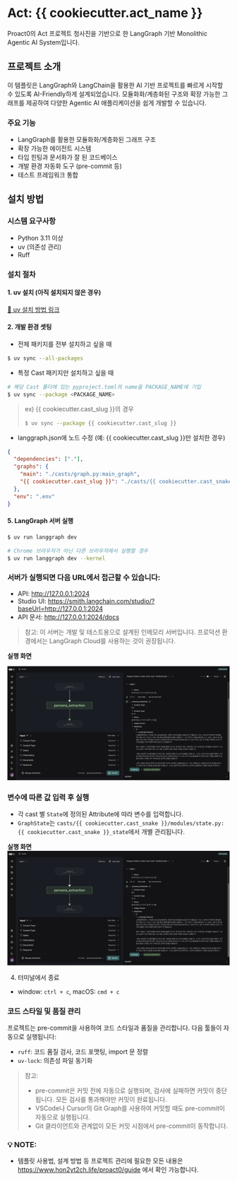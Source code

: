 # Act: {{ cookiecutter.act_name }}

Proact0의 Act 프로젝트 청사진을 기반으로 한 LangGraph 기반 Monolithic Agentic AI System입니다.

## 프로젝트 소개

이 템플릿은 LangGraph와 LangChain을 활용한 AI 기반 프로젝트를 빠르게 시작할 수 있도록 AI-Friendly하게 설계되었습니다. 모듈화화/계층화된 구조와 확장 가능한 그래프를 제공하여 다양한 Agentic AI 애플리케이션을 쉽게 개발할 수 있습니다.

### 주요 기능

- LangGraph를 활용한 모듈화화/계층화된 그래프 구조
- 확장 가능한 에이전트 시스템
- 타입 힌팅과 문서화가 잘 된 코드베이스
- 개발 환경 자동화 도구 (pre-commit 등)
- 테스트 프레임워크 통합

## 설치 방법

### 시스템 요구사항

- Python 3.11 이상
- uv (의존성 관리)
- Ruff

### 설치 절차

#### 1. uv 설치 (아직 설치되지 않은 경우)

[🔗 uv 설치 방법 링크](https://docs.astral.sh/uv/getting-started/installation/)

#### 2. 개발 환경 셋팅

* 전체 패키지를 전부 설치하고 싶을 때

```bash
$ uv sync --all-packages
```

* 특정 Cast 패키지만 설치하고 싶을 때

```bash
# 해당 Cast 폴더에 있는 pyproject.toml의 name을 PACKAGE_NAME에 기입
$ uv sync --package <PACKAGE_NAME>
```

> ex) {{ cookiecutter.cast_slug }}의 경우
>
> ```bash
> $ uv sync --package {{ cookiecutter.cast_slug }}
> ```

- langgraph.json에 노드 수정 (예: {{ cookiecutter.cast_slug }}만 설치한 경우)

```json
{
  "dependencies": ["."],
  "graphs": {
    "main": "./casts/graph.py:main_graph",
    "{{ cookiecutter.cast_slug }}": "./casts/{{ cookiecutter.cast_snake }}/graph.py:{{ cookiecutter.cast_snake }}_graph"
  },
  "env": ".env"
}
```

#### 5. LangGraph 서버 실행

```bash
$ uv run langgraph dev
```

```bash
# Chrome 브라우저가 아닌 다른 브라우저에서 실행할 경우
$ uv run langgraph dev --kernel
```

### 서버가 실행되면 다음 URL에서 접근할 수 있습니다:

- API: http://127.0.0.1:2024
- Studio UI: https://smith.langchain.com/studio/?baseUrl=http://127.0.0.1:2024
- API 문서: http://127.0.0.1:2024/docs

> 참고: 이 서버는 개발 및 테스트용으로 설계된 인메모리 서버입니다. 프로덕션 환경에서는 LangGraph Cloud를 사용하는 것이 권장됩니다.

**실행 화면**

![](media/LangGraph_Studio_after_invoke.png)

### 변수에 따른 값 입력 후 실행

- 각 cast 별 `State`에 정의된 Attribute에 따라 변수를 입력합니다.
- `GraphState`는 `casts/{{ cookiecutter.cast_snake }}/modules/state.py:{{ cookiecutter.cast_snake }}_state`에서 개별 관리됩니다.

**실행 화면**
![](media/LangGraph_Studio_after_invoke.png)

4. 터미널에서 종료

- window: `ctrl + c`, macOS: `cmd + c`

### 코드 스타일 및 품질 관리

프로젝트는 pre-commit을 사용하여 코드 스타일과 품질을 관리합니다. 다음 툴들이 자동으로 실행됩니다:

- `ruff`: 코드 품질 검사, 코드 포맷팅, import 문 정렬
- `uv-lock`: 의존성 파일 동기화

> 참고:
>
> - pre-commit은 커밋 전에 자동으로 실행되며, 검사에 실패하면 커밋이 중단됩니다. 모든 검사를 통과해야만 커밋이 완료됩니다.
> - VSCode나 Cursor의 Git Graph를 사용하여 커밋할 때도 pre-commit이 자동으로 실행됩니다.
> - Git 클라이언트와 관계없이 모든 커밋 시점에서 pre-commit이 동작합니다.

### 💡 **NOTE**:

- 템플릿 사용법, 설계 방법 등 프로젝트 관리에 필요한 모든 내용은 https://www.hon2yt2ch.life/proact0/guide 에서 확인 가능합니다.
